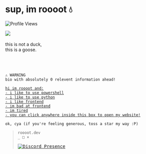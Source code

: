 # sup, im roooot 💧
![Profile Views](https://komarev.com/ghpvc/?username=agenericapple&style=for-the-badge&color=blue)

<img align="left" src="/assets/duck.gif"><br /><br />
this is not a duck,<br />
this is a goose.
<br /><br /><br /><br />

```
⚠️ WARNING
bio with absolutely 0 relevent information ahead!
```

<a href="https://roooot.dev/">
  
```
hi im roooot and:
- i like to use powershell
- i like to use python
- i like frontend
- im bad at frontend
- im tired
- you can click anywhere inside this box to open my website!
```

</a>

```
ok, cya (if you're feeling generous, toss a star my way :P)
```

<blockquote><kbd><code>roooot.dev                                                               _ □ ×</code>
  
[![Discord Presence](https://lanyard.cnrad.dev/api/919268666305024010)](https://discord.com/users/919268666305024010)
</kbd></blockquote>
